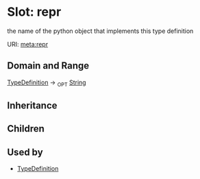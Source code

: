 # Slot: repr


the name of the python object that implements this type definition

URI: [meta:repr](https://w3id.org/biolink/biolinkml/meta/repr)
## Domain and Range

[TypeDefinition](TypeDefinition.md) ->  <sub>OPT</sub> [String](String.md)
## Inheritance

## Children

## Used by

 * [TypeDefinition](TypeDefinition.md)
